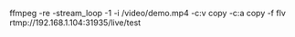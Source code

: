 ffmpeg -re -stream_loop -1 -i /video/demo.mp4 -c:v copy -c:a copy -f flv rtmp://192.168.1.104:31935/live/test